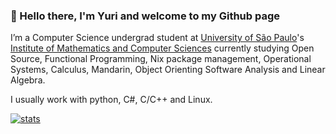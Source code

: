 ###  👋 Hello there, I'm Yuri and welcome to my Github page

I’m a Computer Science undergrad student at [University of São Paulo](https://usp.br)'s [Institute of Mathematics and Computer Sciences](https://www.icmc.usp.br/en/) currently studying Open Source, Functional Programming, Nix package management, Operational Systems, Calculus, Mandarin, Object Orienting Software Analysis and Linear Algebra. 

I usually work with python, C#, C/C++ and Linux. 

[![stats](https://github-readme-stats.vercel.app/api?username=yuri117&theme=material-palenight)](https://github.com/yuri117)
